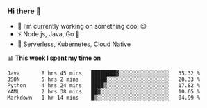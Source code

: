 ### Hi there 👋

<!--
**nodejh/nodejh** is a ✨ _special_ ✨ repository because its `README.md` (this file) appears on your GitHub profile.

Here are some ideas to get you started:

- 🔭 I’m currently working on ...
- 🌱 I’m currently learning ...
- 👯 I’m looking to collaborate on ...
- 🤔 I’m looking for help with ...
- 💬 Ask me about ...
- 📫 How to reach me: ...
- 😄 Pronouns: ...
- ⚡ Fun fact: ...
-->

- 🔭 I’m currently working on something cool :wink:
- ⚡ Node.js, Java, Go :thought_balloon:
- 🤖 Serverless, Kubernetes, Cloud Native

📊 **This week I spent my time on**

<!--START_SECTION:waka-->
```text
Java       8 hrs 45 mins   ████████▓░░░░░░░░░░░░░░░░   35.32 % 
JSON       5 hrs 2 mins    █████░░░░░░░░░░░░░░░░░░░░   20.33 % 
Python     4 hrs 24 mins   ████▒░░░░░░░░░░░░░░░░░░░░   17.82 % 
YAML       2 hrs 38 mins   ██▓░░░░░░░░░░░░░░░░░░░░░░   10.65 % 
Markdown   1 hr 14 mins    █▒░░░░░░░░░░░░░░░░░░░░░░░   04.99 % 
```
<!--END_SECTION:waka-->


<!--
:traffic_light: **Visitors**

![visitors](https://visitor-badge.glitch.me/badge?page_id=nodejh.nodejh)
-->
